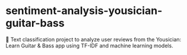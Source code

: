 # sentiment-analysis-yousician-guitar-bass
🎵  Text classification project to analyze user reviews from the Yousician: Learn Guitar &amp; Bass app using TF-IDF and machine learning models. 
